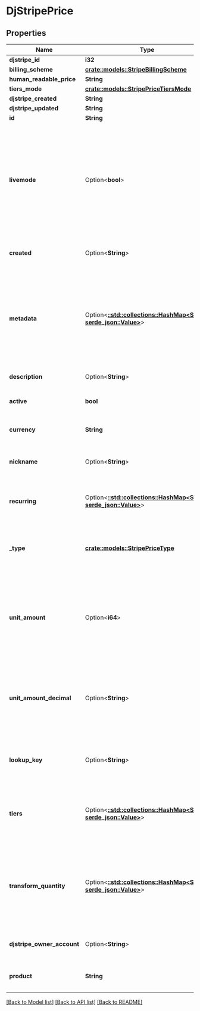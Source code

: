 # DjStripePrice

## Properties

Name | Type | Description | Notes
------------ | ------------- | ------------- | -------------
**djstripe_id** | **i32** |  | [readonly]
**billing_scheme** | [**crate::models::StripeBillingScheme**](StripeBillingScheme.md) |  | 
**human_readable_price** | **String** |  | 
**tiers_mode** | [**crate::models::StripePriceTiersMode**](StripePriceTiersMode.md) |  | 
**djstripe_created** | **String** |  | [readonly]
**djstripe_updated** | **String** |  | [readonly]
**id** | **String** |  | 
**livemode** | Option<**bool**> | Null here indicates that the livemode status is unknown or was previously unrecorded. Otherwise, this field indicates whether this record comes from Stripe test mode or live mode operation. | [optional]
**created** | Option<**String**> | The datetime this object was created in stripe. | [optional]
**metadata** | Option<[**::std::collections::HashMap<String, serde_json::Value>**](serde_json::Value.md)> | A set of key/value pairs that you can attach to an object. It can be useful for storing additional information about an object in a structured format. | [optional]
**description** | Option<**String**> | A description of this object. | [optional]
**active** | **bool** | Whether the price can be used for new purchases. | 
**currency** | **String** | Three-letter ISO currency code | 
**nickname** | Option<**String**> | A brief description of the plan, hidden from customers. | [optional]
**recurring** | Option<[**::std::collections::HashMap<String, serde_json::Value>**](serde_json::Value.md)> | The recurring components of a price such as `interval` and `usage_type`. | [optional]
**_type** | [**crate::models::StripePriceType**](StripePriceType.md) | Whether the price is for a one-time purchase or a recurring (subscription) purchase. | 
**unit_amount** | Option<**i64**> | The unit amount in cents to be charged, represented as a whole integer if possible. Null if a sub-cent precision is required. | [optional]
**unit_amount_decimal** | Option<**String**> | The unit amount in cents to be charged, represented as a decimal string with at most 12 decimal places. | [optional]
**lookup_key** | Option<**String**> | A lookup key used to retrieve prices dynamically from a static string. | [optional]
**tiers** | Option<[**::std::collections::HashMap<String, serde_json::Value>**](serde_json::Value.md)> | Each element represents a pricing tier. This parameter requires `billing_scheme` to be set to `tiered`. | [optional]
**transform_quantity** | Option<[**::std::collections::HashMap<String, serde_json::Value>**](serde_json::Value.md)> | Apply a transformation to the reported usage or set quantity before computing the amount billed. Cannot be combined with `tiers`. | [optional]
**djstripe_owner_account** | Option<**String**> | The Stripe Account this object belongs to. | [optional]
**product** | **String** | The product this price is associated with. | 

[[Back to Model list]](../README.md#documentation-for-models) [[Back to API list]](../README.md#documentation-for-api-endpoints) [[Back to README]](../README.md)


